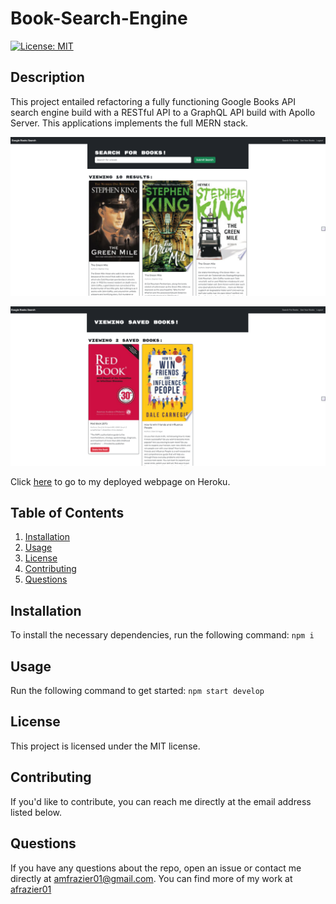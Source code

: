 # Book-Search-Engine
  
[![License: MIT](https://img.shields.io/badge/License-MIT-yellow.svg)](https://opensource.org/licenses/MIT)

## Description
This project entailed refactoring a fully functioning Google Books API search engine build with a RESTful API to a GraphQL API build with Apollo Server. This applications implements the full MERN stack.


![Screenshot of deployed website](./assets/search_books.png)

![Screenshot of deployed website](./assets/saved_books.png)
  
Click [here]() to go to my deployed webpage on Heroku. 
  

## Table of Contents
1. [Installation](#installation)
2. [Usage](#usage)
3. [License](#license)
4. [Contributing](#contributing)
5. [Questions](#questions)

## Installation
To install the necessary dependencies, run the following command: `npm i`

## Usage
Run the following command to get started: `npm start develop`


## License
This project is licensed under the MIT license.

## Contributing
If you'd like to contribute, you can reach me directly at the email address listed below.

  
## Questions
If you have any questions about the repo, open an issue or contact me directly at [amfrazier01@gmail.com](mailto:amfrazier01@gmail.com). You can find more of my work at [afrazier01](https://github.com/afrazier01)
